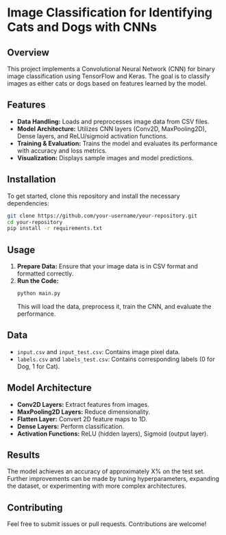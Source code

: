 # Image Classification for Identifying Cats and Dogs with CNNs

## Overview

This project implements a Convolutional Neural Network (CNN) for binary image classification using TensorFlow and Keras. The goal is to classify images as either cats or dogs based on features learned by the model.

## Features

- **Data Handling:** Loads and preprocesses image data from CSV files.
- **Model Architecture:** Utilizes CNN layers (Conv2D, MaxPooling2D), Dense layers, and ReLU/sigmoid activation functions.
- **Training & Evaluation:** Trains the model and evaluates its performance with accuracy and loss metrics.
- **Visualization:** Displays sample images and model predictions.

## Installation

To get started, clone this repository and install the necessary dependencies:

```bash
git clone https://github.com/your-username/your-repository.git
cd your-repository
pip install -r requirements.txt
```

## Usage

1. **Prepare Data:** Ensure that your image data is in CSV format and formatted correctly.
2. **Run the Code:**
   ```python
   python main.py
   ```
   This will load the data, preprocess it, train the CNN, and evaluate the performance.

## Data

- `input.csv` and `input_test.csv`: Contains image pixel data.
- `labels.csv` and `labels_test.csv`: Contains corresponding labels (0 for Dog, 1 for Cat).

## Model Architecture

- **Conv2D Layers:** Extract features from images.
- **MaxPooling2D Layers:** Reduce dimensionality.
- **Flatten Layer:** Convert 2D feature maps to 1D.
- **Dense Layers:** Perform classification.
- **Activation Functions:** ReLU (hidden layers), Sigmoid (output layer).

## Results

The model achieves an accuracy of approximately X% on the test set. Further improvements can be made by tuning hyperparameters, expanding the dataset, or experimenting with more complex architectures.

## Contributing

Feel free to submit issues or pull requests. Contributions are welcome!

